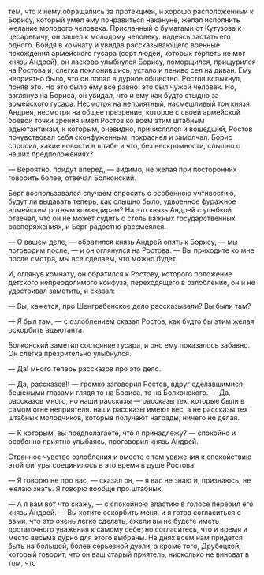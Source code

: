 тем, что к нему обращались за протекцией, и хорошо расположенный к Борису, который умел ему понравиться накануне, желал исполнить желание молодого человека. Присланный с бумагами от Кутузова к цесаревичу, он зашел к молодому человеку. надеясь застать его одного. Войдя в комнату и увидав рассказывающего военные похождения армейского гусара (сорт людей, которых терпеть не мог князь Андрей), он ласково улыбнулся Борису, поморщился, прищурился на Ростова и, слегка поклонившись, устало и лениво сел на диван. Ему неприятно было, что он попал в дурное общество. Ростов вспыхнул, поняв это. Но это было ему все равно: это был чужой человек. Но, взглянув на Бориса, он увидал, что и ему как будто стыдно за армейского гусара. Несмотря на неприятный, насмешливый тон князя Андрея, несмотря на общее презрение, которое с своей армейской боевой точки зрения имел Ростов ко всем этим штабным адъютантикам, к которым, очевидно, причислялся и вошедший, Ростов почувствовал себя сконфуженным, покраснел и замолчал. Борис спросил, какие новости в штабе и что, без нескромности, слышно о наших предположениях?

— Вероятно, пойдут вперед, — видимо, не желая при посторонних говорить более, отвечал Болконский.

Берг воспользовался случаем спросить с особенною учтивостию, будут ли выдавать теперь, как слышно было, удвоенное фуражное армейским ротным командирам? На это князь Андрей с улыбкой отвечал, что он не может судить о столь важных государственных распоряжениях, и Берг радостно рассмеялся.

— О вашем деле, — обратился князь Андрей опять к Борису, — мы поговорим после, — и он оглянулся на Ростова. — Вы приходите ко мне после смотра, мы все сделаем, что можно будет.

И, оглянув комнату, он обратился к Ростову, которого положение детского непреодолимого конфуза, переходящего в озлобление, он и не удостоивал заметить, и сказал:

— Вы, кажется, про Шенграбенское дело рассказывали? Вы были там?

— *Я* был там, — с озлоблением сказал Ростов, как будто бы этим желая оскорбить адъютанта.

Болконский заметил состояние гусара, и оно ему показалось забавно. Он слегка презрительно улыбнулся.

— Да! много теперь рассказов про это дело.

— Да, рассказов!! — громко заговорил Ростов, вдруг сделавшимися бешеными глазами глядя то на Бориса, то на Болконского. — Да, рассказов много, но наши рассказы — рассказы тех, которые были в самом огне неприятеля. наши рассказы имеют вес, а не рассказы тех штабных молодчиков, которые получают награды, ничего не делая.

— К которым, вы предполагаете, что я принадлежу? — спокойно и особенно приятно улыбаясь, проговорил князь Андрей.

Странное чувство озлобления и вместе с тем уважения к спокойствию этой фигуры соединилось в это время в душе Ростова.

— Я говорю не про вас, — сказал он, — я вас не знаю и, признаюсь, не желаю знать. Я говорю вообще про штабных.

— А я вам вот что скажу, — с спокойною властию в голосе перебил его князь Андрей. — Вы хотите оскорбить меня, и я готов согласиться с вами, что это очень легко сделать, ежели вы не будете иметь достаточного уважения к самому себе; но согласитесь, что и время и место весьма дурно для этого выбраны. На днях всем нам придется быть на большой, более серьезной дуэли, а кроме того, Друбецкой, который говорит, что он ваш старый приятель, нисколько не виноват в том, что

